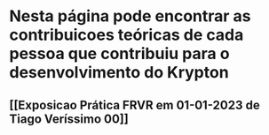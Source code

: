 # Nesta página pode encontrar as contribuicoes teóricas de cada pessoa que contribuiu para o desenvolvimento do Krypton

## [[Exposicao Prática FRVR em 01-01-2023 de Tiago Veríssimo 00]]